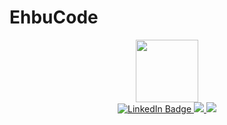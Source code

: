 # EhbuCode
<div id="header" align="center">
  <img src="https://media.giphy.com/media/3kPDmoWdBpQPNhCnUG/giphy.gif" width="100"/>
  <div id="badges">
  <a href="https://www.linkedin.com/in/haitruong1420/">
    <img src="https://img.shields.io/badge/LinkedIn-blue?style=for-the-badge&logo=linkedin&logoColor=white" alt="LinkedIn Badge"/>
  </a>
  <a href="https://www.facebook.com/h1812081/">
    <img src="https://img.shields.io/badge/Facebook-1877F2?style=for-the-badge&logo=facebook&logoColor=white"/>
  </a>
  <a href="https://www.facebook.com/h1812081/">
    <img src="https://img.shields.io/badge/Gmail-D14836?style=for-the-badge&logo=gmail&logoColor=white"/>
  </a>
</div>
</div>

